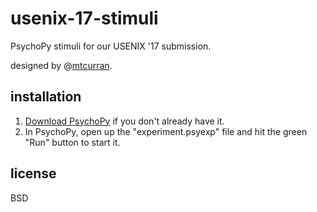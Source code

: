 # usenix-17-stimuli

PsychoPy stimuli for our USENIX '17 submission.

designed by @[mtcurran](https://github.com/mtcurran).

## installation

1. [Download PsychoPy](http://www.psychopy.org/) if you don't already have it.
2. In PsychoPy, open up the "experiment.psyexp" file and hit the green "Run" button to start it.

## license
BSD
